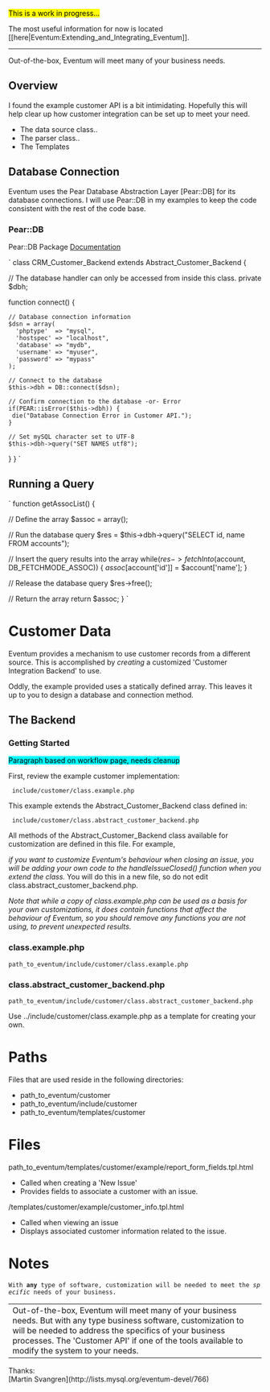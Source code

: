 <span style="background:yellow; color:black"> This is a work in progress... </span>

The most useful information for now is located [[here|Eventum:Extending_and_Integrating_Eventum]].

<hr>
Out-of-the-box, Eventum will meet many of your business needs.

Overview
--------

I found the example customer API is a bit intimidating. Hopefully this will help clear up how customer integration can be set up to meet your need.

-   The data source class..
-   The parser class..
-   The Templates

Database Connection
-------------------

Eventum uses the Pear Database Abstraction Layer [Pear::DB] for its database connections. I will use Pear::DB in my examples to keep the code consistent with the rest of the code base.

### Pear::DB

Pear::DB Package [Documentation](http://pear.php.net/package/DB/docs)

`
 class CRM_Customer_Backend extends Abstract_Customer_Backend
 {

  // The database handler can only be accessed from inside this class.
  private $dbh;

  function connect()
  {

    // Database connection information
    $dsn = array(
      'phptype'  => "mysql",
      'hostspec' => "localhost",
      'database' => "mydb",
      'username' => "myuser",
      'password' => "mypass"
    );

    // Connect to the database
    $this->dbh = DB::connect($dsn);

    // Confirm connection to the database -or- Error
    if(PEAR::isError($this->dbh)) {
     die("Database Connection Error in Customer API.");
    }

    // Set mySQL character set to UTF-8
    $this->dbh->query("SET NAMES utf8");
  }
 }
`

Running a Query
---------------

`
 function getAssocList()
 {

  // Define the array
  $assoc = array();

  // Run the database query
  $res = $this->dbh->query("SELECT id, name FROM accounts");

  // Insert the query results into the array
  while($res->fetchInto($account, DB_FETCHMODE_ASSOC)) {
   $assoc[$account['id']] = $account['name'];
  }

  // Release the database query
  $res->free();

  // Return the array
  return $assoc;
 }
`

Customer Data
=============

Eventum provides a mechanism to use customer records from a different source. This is accomplished by *creating* a customized 'Customer Integration Backend' to use.

Oddly, the example provided uses a statically defined array. This leaves it up to you to design a database and connection method.

The Backend
-----------

### Getting Started

<span style="background:aqua; color:black"> Paragraph based on workflow page, needs cleanup </span>

First, review the example customer implementation:

` include/customer/class.example.php`

This example extends the Abstract_Customer_Backend class defined in:

` include/customer/class.abstract_customer_backend.php`

All methods of the Abstract_Customer_Backend class available for customization are defined in this file. For example,

*if you want to customize Eventum's behaviour when closing an issue, you will be adding your own code to the handleIssueClosed() function when you extend the class.* You will do this in a new file, so do not edit class.abstract_customer_backend.php.

*Note that while a copy of class.example.php can be used as a basis for your own customizations, it does contain functions that affect the behaviour of Eventum, so you should remove any functions you are not using, to prevent unexpected results.*

### class.example.php

    path_to_eventum/include/customer/class.example.php

### class.abstract_customer_backend.php

    path_to_eventum/include/customer/class.abstract_customer_backend.php

Use ../include/customer/class.example.php as a template for creating your own.

Paths
=====

Files that are used reside in the following directories:

-   path_to_eventum/customer
-   path_to_eventum/include/customer
-   path_to_eventum/templates/customer

Files
=====

path_to_eventum/templates/customer/example/report_form_fields.tpl.html

-   Called when creating a 'New Issue'
-   Provides fields to associate a customer with an issue.

/templates/customer/example/customer_info.tpl.html

-   Called when viewing an issue
-   Displays associated customer information related to the issue.

Notes
=====

`With `**`any`**` type of software, customization will be needed to meet the `*`specific`*` needs of your business.`

<table width=55%>
<tr>
<td>
Out-of-the-box, Eventum will meet many of your business needs. But with any type business software, customization to will be needed to address the specifics of your business processes. The 'Customer API' if one of the tools available to modify the system to your needs.

</td>
</tr>
</table>
Thanks:

<div class="references-small">
[Martin Svangren](http://lists.mysql.org/eventum-devel/766)

</div>
